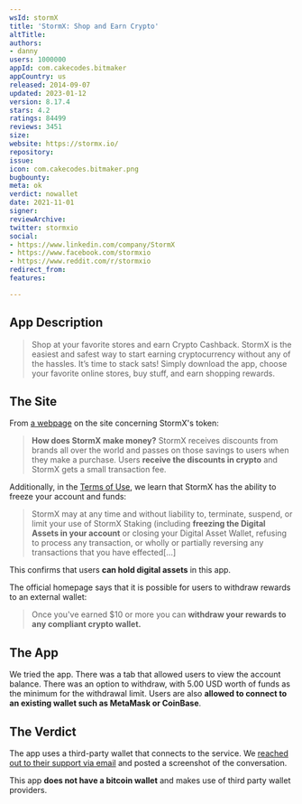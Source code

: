 ```yaml
---
wsId: stormX
title: 'StormX: Shop and Earn Crypto'
altTitle: 
authors:
- danny
users: 1000000
appId: com.cakecodes.bitmaker
appCountry: us
released: 2014-09-07
updated: 2023-01-12
version: 8.17.4
stars: 4.2
ratings: 84499
reviews: 3451
size: 
website: https://stormx.io/
repository: 
issue: 
icon: com.cakecodes.bitmaker.png
bugbounty: 
meta: ok
verdict: nowallet
date: 2021-11-01
signer: 
reviewArchive: 
twitter: stormxio
social:
- https://www.linkedin.com/company/StormX
- https://www.facebook.com/stormxio
- https://www.reddit.com/r/stormxio
redirect_from: 
features: 

---
```


## App Description

> Shop at your favorite stores and earn Crypto Cashback. StormX is the easiest and safest way to start earning cryptocurrency without any of the hassles. It’s time to stack sats!
Simply download the app, choose your favorite online stores, buy stuff, and earn shopping rewards.

## The Site

From [a webpage](https://stormx.io/token) on the site concerning StormX's token:

> **How does StormX make money?** StormX receives discounts from brands all over the world and passes on those savings to users when they make a purchase. Users **receive the discounts in crypto** and StormX gets a small transaction fee.

Additionally, in the [Terms of Use](https://stormx.io/terms-of-use), we learn that StormX has the ability to freeze your account and funds:

> StormX may at any time and without liability to, terminate, suspend, or limit your use of StormX Staking (including **freezing the Digital Assets in your account** or closing your Digital Asset Wallet, refusing to process any transaction, or wholly or partially reversing any transactions that you have effected[...]

This confirms that users **can hold digital assets** in this app.

The official homepage says that it is possible for users to withdraw rewards to an external wallet:

> Once you've earned $10 or more you can **withdraw your rewards to any compliant crypto wallet.**

## The App

We tried the app. There was a tab that allowed users to view the account balance. There was an option to withdraw, with 5.00 USD worth of funds as the minimum for the withdrawal limit. Users are also **allowed to connect to an existing wallet such as MetaMask or CoinBase**.

## The Verdict

The app uses a third-party wallet that connects to the service. We [reached out to their support via email](https://twitter.com/BitcoinWalletz/status/1455005081984647168) and posted a screenshot of the conversation.

This app **does not have a bitcoin wallet** and makes use of third party wallet providers.
